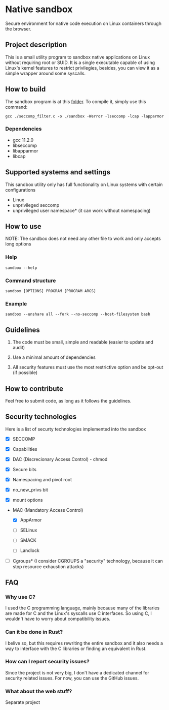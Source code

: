 # Native sandbox
Secure environment for native code execution on Linux containers through the browser.

## Project description

This is a small utility program to sandbox native applications on Linux without requiring root or SUID. It is a single executable capable of using Linux's kernel features to restrict privilegies, besides, you can view it as a simple wrapper around some syscalls.

## How to build

The sandbox program is at this [folder](https://github.com/HackTestes/Web_containers/tree/master/seccomp). To compile it, simply use this command:

```
gcc ./seccomp_filter.c -o ./sandbox -Werror -lseccomp -lcap -lapparmor
```

### Dependencies

* gcc 11.2.0
* libseccomp
* libapparmor
* libcap

## Supported systems and settings

This sandbox utility only has full functionality on Linux systems with certain configurations

* Linux
* unprivileged seccomp
* unprivileged user namespace* (it can work without namespacing)

## How to use

NOTE: The sandbox does not need any other file to work and only accepts long options

### Help

```
sandbox --help
```

### Command structure

```
sandbox [OPTIONS] PROGRAM [PROGRAM ARGS]
```

### Example

```
sandbox --unshare all --fork --no-seccomp --host-filesystem bash
```

## Guidelines

1. The code must be small, simple and readable (easier to update and audit)

1. Use a minimal amount of dependencies

1. All security features must use the most restrictive option and be opt-out (if possible)

## How to contribute

Feel free to submit code, as long as it follows the guidelines.

## Security technologies

Here is a list of securty technologies implemented into the sandbox

- [x] SECCOMP

- [x] Capabilities

- [x] DAC (Discrecionary Access Control) - chmod

- [x] Secure bits

- [x] Namespacing and pivot root

- [x] no_new_privs bit

- [x] mount options

* MAC (Mandatory Access Control)

    - [x] AppArmor

    - [ ] SELinux

    - [ ] SMACK

    - [ ] Landlock

- [ ] Cgroups* (I consider CGROUPS a "security" technology, because it can stop resource exhaustion attacks)


## FAQ

### Why use C?

I used the C programming language, mainly because many of the libraries are made for C and the Linux's syscalls use C interfaces. So using C, I wouldn't have to worry about compatibility issues.

### Can it be done in Rust?

I belive so, but this requires rewriting the entire sandbox and it also needs a way to interface with the C libraries or finding an equivalent in Rust.

### How can I report security issues?

Since the project is not very big, I don't have a dedicated channel for security related issues. For now, you can use the GitHub issues.

### What about the web stuff?

Separate project